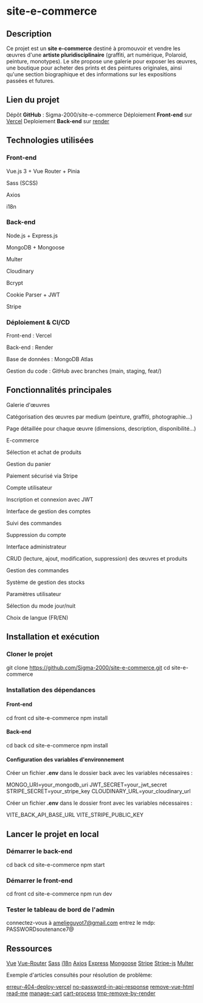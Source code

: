 # site-e-commerce

## Description

Ce projet est un **site e-commerce** destiné à promouvoir et vendre les œuvres d'une **artiste pluridisciplinaire** (graffiti, art numérique, Polaroid, peinture, monotypes). Le site propose une galerie pour exposer les œuvres, une boutique pour acheter des prints et des peintures originales, ainsi qu'une section biographique et des informations sur les expositions passées et futures.

## Lien du projet

Dépôt **GitHub** : Sigma-2000/site-e-commerce
Déploiement **Front-end** sur [Vercel](https://site-e-commerce-git-staging-sigma2000s-projects.vercel.app?_vercel_share=Vc6VxGuArxuoxQwbRv7RyGUfDCwk5gQK)
Deploiement **Back-end** sur [render](https://site-e-commerce-ydc0.onrender.com/)

## Technologies utilisées

### Front-end

Vue.js 3 + Vue Router + Pinia

Sass (SCSS)

Axios

i18n

### Back-end

Node.js + Express.js

MongoDB + Mongoose

Multer

Cloudinary

Bcrypt

Cookie Parser + JWT

Stripe

### Déploiement & CI/CD

Front-end : Vercel

Back-end : Render

Base de données : MongoDB Atlas

Gestion du code : GitHub avec branches (main, staging, feat/)

## Fonctionnalités principales

Galerie d'œuvres

Catégorisation des œuvres par medium (peinture, graffiti, photographie...)

Page détaillée pour chaque œuvre (dimensions, description, disponibilité...)

E-commerce

Sélection et achat de produits

Gestion du panier

Paiement sécurisé via Stripe

Compte utilisateur

Inscription et connexion avec JWT

Interface de gestion des comptes

Suivi des commandes

Suppression du compte

Interface administrateur

CRUD (lecture, ajout, modification, suppression) des œuvres et produits

Gestion des commandes

Système de gestion des stocks

Paramètres utilisateur

Sélection du mode jour/nuit

Choix de langue (FR/EN)

## Installation et exécution

### Cloner le projet

git clone https://github.com/Sigma-2000/site-e-commerce.git
cd site-e-commerce

### Installation des dépendances

#### Front-end

cd front
cd site-e-commerce
npm install

#### Back-end

cd back
cd site-e-commerce
npm install

#### Configuration des variables d'environnement

Créer un fichier **.env** dans le dossier back avec les variables nécessaires :

MONGO_URI=your_mongodb_uri
JWT_SECRET=your_jwt_secret
STRIPE_SECRET=your_stripe_key
CLOUDINARY_URL=your_cloudinary_url

Créer un fichier **.env** dans le dossier front avec les variables nécessaires :

VITE_BACK_API_BASE_URL
VITE_STRIPE_PUBLIC_KEY

## Lancer le projet en local

### Démarrer le back-end

cd back
cd site-e-commerce
npm start

### Démarrer le front-end

cd front
cd site-e-commerce
npm run dev

### Tester le tableau de bord de l'admin

connectez-vous à amelieguyot7@gmail.com
entrez le mdp: PASSWORDsoutenance7@

## Ressources

[Vue](https://vuejs.org/)
[Vue-Router](https://router.vuejs.org/)
[Sass](https://sass-lang.com/blog/import-is-deprecated/)
[i18n](https://vue-i18n.intlify.dev/)
[Axios](https://axios-http.com/fr/docs/intro)
[Express](https://expressjs.com/)
[Mongoose](https://mongoosejs.com/)
[Stripe](https://docs.stripe.com/payments/checkout)
[Stripe-js](https://docs.stripe.com/js)
[Multer](https://github.com/expressjs/multer/blob/master/doc/README-fr.md)

Exemple d'articles consultés pour résolution de problème:

[erreur-404-deploy-vercel](http://medium.com/%40awdhesh1700/how-to-resolve-the-404-not-found-error-in-vercel-deployments-a0fe90c1447a)
[no-password-in-api-response](https://stackoverflow.com/questions/28838640/mongoose-how-can-i-access-a-selectfalse-property-in-a-schema-method)
[remove-vue-html](https://vue-i18n.intlify.dev/guide/advanced/component)
[read-me](https://medium.com/@lexnotor/%C3%A9crire-un-fichier-readme-md-37bad6cb2a7e)
[manage-cart](https://medium.com/@qausa/the-dynamics-of-shopping-carts-in-e-commerce-bridging-the-frontend-and-backend-786c19def4cb)
[cart-process](https://www.quora.com/What-happens-at-the-back-end-of-a-website-between-when-a-user-adds-a-product-to-cart-and-the-final-checkout-process-is-complete-Can-a-developer-please-give-a-step-by-step-overview-that-a-layperson-would-understand)
[tmp-remove-by-render](https://nodejs.org/api/fs.html)
